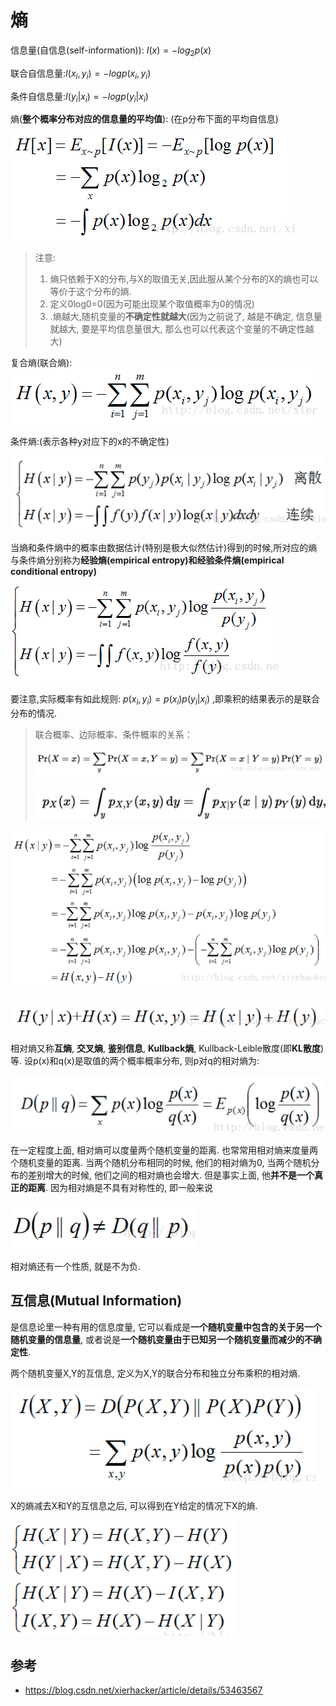 # 熵

信息量(自信息(self-information)): $I(x) = -log_2p(x)$

联合自信息量:$I(x_i,y_i)=-logp(x_i,y_i)$

条件自信息量:$I(y_i|x_i)=-logp(y_i|x_i)$

熵(**整个概率分布对应的信息量的平均值**): (在p分布下面的平均自信息)

![1540899946862](assets/1540899946862.png)

> 注意:
>
> 1. 熵只依赖于X的分布,与X的取值无关,因此服从某个分布的X的熵也可以等价于这个分布的熵.
> 2. 定义0log0=0(因为可能出现某个取值概率为0的情况)
> 3. .熵越大,随机变量的**不确定性就越大**(因为之前说了, 越是不确定, 信息量就越大, 要是平均信息量很大, 那么也可以代表这个变量的不确定性越大)

复合熵(联合熵):![1540900093103](assets/1540900093103.png)

条件熵:(表示各种y对应下的x的不确定性)

 ![1540900121338](assets/1540900121338.png)

当熵和条件熵中的概率由数据估计(特别是极大似然估计)得到的时候,所对应的熵与条件熵分别称为**经验熵(empirical entropy)**和**经验条件熵(empirical conditional entropy)**

![1540900312701](assets/1540900312701.png)

要注意,实际概率有如此规则: $p(x_i, y_i) = p(x_i)p(y_i|x_i)$ ,即乘积的结果表示的是联合分布的情况.

> 联合概率、边际概率、条件概率的关系：
>
> ![1540901210149](assets/1540901210149.png)
>
> ![1540901243777](assets/1540901243777.png)

![1540901493842](assets/1540901493842.png)

![1540901518999](assets/1540901518999.png)

相对熵又称**互熵**, **交叉熵**, **鉴别信息**, **Kullback熵**, Kullback-Leible散度(即**KL散度**)等.
设p(x)和q(x)是取值的两个概率概率分布, 则p对q的相对熵为:

![1540901585028](assets/1540901585028.png)

在一定程度上面, 相对熵可以度量两个随机变量的距离. 也常常用相对熵来度量两个随机变量的距离. 当两个随机分布相同的时候, 他们的相对熵为0, 当两个随机分布的差别增大的时候, 他们之间的相对熵也会增大.
但是事实上面, 他**并不是一个真正的距离**. 因为相对熵是不具有对称性的, 即一般来说

![1540901609351](assets/1540901609351.png)

相对熵还有一个性质, 就是不为负.

## 互信息(Mutual Information)

是信息论里一种有用的信息度量, 它可以看成是**一个随机变量中包含的关于另一个随机变量的信息量**, 或者说是**一个随机变量由于已知另一个随机变量而减少的不确定性**.

两个随机变量X,Y的互信息, 定义为X,Y的联合分布和独立分布乘积的相对熵.

![1540901690226](assets/1540901690226.png)

X的熵减去X和Y的互信息之后, 可以得到在Y给定的情况下X的熵.

![1540901732680](assets/1540901732680.png)

## 参考

* <https://blog.csdn.net/xierhacker/article/details/53463567>
